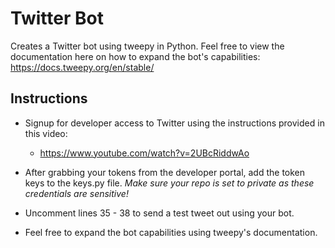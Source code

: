 # Twitter Bot
 Creates a Twitter bot using tweepy in Python. Feel free to view the documentation here on how to expand the bot's capabilities: https://docs.tweepy.org/en/stable/

## Instructions
- Signup for developer access to Twitter using the instructions provided in this video: 
    - https://www.youtube.com/watch?v=2UBcRiddwAo

- After grabbing your tokens from the developer portal, add the token keys to the keys.py file. *Make sure your repo is set to private as these credentials are sensitive!*

- Uncomment lines 35 - 38 to send a test tweet out using your bot. 

- Feel free to expand the bot capabilities using tweepy's documentation.
